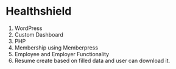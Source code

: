 # Healthshield
1. WordPress
2. Custom Dashboard
3. PHP
4. Membership using Memberpress
5. Employee and Employer Functionality
6. Resume create based on filled data and user can download it.
